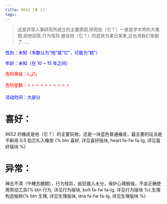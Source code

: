 ```yaml
---
title: 9652 [朱 C]
tags:
---
```


> 这是异常人事研究所成立的主要原因,研究他（它？）一直是学术界的大难
> 题;拒绝回答,行为怪异.据说他（它？）的症状为某日突发,这也须我们发掘了……

<font color=blue>性别：未知（多数认为“他”或“它”，可能为“她”）</font>

<font color=blue>年龄：未知（在 10 ~ 15 年之间）</font>

<font color=red>危险等级：$L_VD_1$</font>

<font color=red>危险星数：⭐ ⭐ ⭐ ⭐ ⭐ ⭐ ⭐ ⭐ ⭐ ⭐</font>

<font color=blue>活动时间：大部分</font>

# 喜好：

9652 的橡皮是他（它？）的主要玩物，这是一块蓝色普通橡皮，最主要的玩法是不断用 0.5 铅芯扎入橡皮 {% btn 喜好, 详见喜好版块, heart fa-fw fa-lg, 详见喜好版块 %}

# 异常：

神志不清（午睡苏醒期），行为怪异，疯狂摄入水分，保护心理极强，不会正确使用劳动工具{% btn 行为, 详见行为版块, bolt fa-fw fa-lg, 详见行为版块 %},生理构造独特{% btn 生理, 详见生理版块, dna fa-fw fa-lg, 详见生理版块 %}
